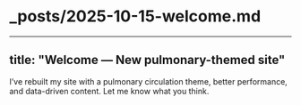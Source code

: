 # _posts/2025-10-15-welcome.md
---
title: "Welcome — New pulmonary-themed site"
---

I’ve rebuilt my site with a pulmonary circulation theme, better performance, and data-driven content. Let me know what you think.